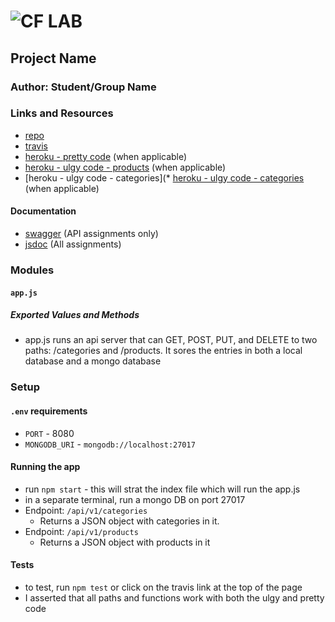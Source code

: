 ![CF](http://i.imgur.com/7v5ASc8.png) LAB
=================================================

## Project Name

### Author: Student/Group Name

### Links and Resources
* [repo](https://github.com/applena/API-Server)
* [travis](https://travis-ci.com/applena/API-Server.svg?branch=master)
* [heroku - pretty code](https://eivy-lab-13-pretty.herokuapp.com) (when applicable)
* [heroku - ulgy code - products](https://eivy-lab-13-ulgy.herokuapp.com/api/v1/products) (when applicable)
* [heroku - ulgy code - categories](* [heroku - ulgy code - categories](https://eivy-lab-13-ulgy.herokuapp.com/api/v1/categories) (when applicable)


#### Documentation
* [swagger](./docs/swagger.json) (API assignments only)
* [jsdoc](./docs/jsdoc.md) (All assignments)

### Modules
#### `app.js`
##### Exported Values and Methods
* app.js runs an api server that can GET, POST, PUT, and DELETE to two paths: /categories and /products. It sores the entries in both a local database and a mongo database

### Setup
#### `.env` requirements
* `PORT` - 8080
* `MONGODB_URI` - `mongodb://localhost:27017`

#### Running the app
* run `npm start` - this will strat the index file which will run the app.js
* in a separate terminal, run a mongo DB on port 27017 
* Endpoint: `/api/v1/categories`
  * Returns a JSON object with categories in it.
* Endpoint: `/api/v1/products`
  * Returns a JSON object with products in it
  
#### Tests
* to test, run `npm test` or click on the travis link at the top of the page
* I asserted that all paths and functions work with both the ulgy and pretty code

